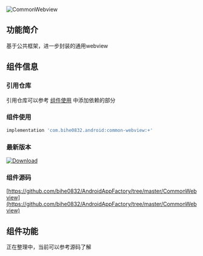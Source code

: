 ![CommonWebview](https://img.shields.io/badge/AndroidAppFactory-CommonWebview-brightgreen)
## 功能简介

基于公共框架，进一步封装的通用webview

## 组件信息

### 引用仓库

引用仓库可以参考 [组件使用](./../start.md) 中添加依赖的部分

### 组件使用

```groovy
implementation 'com.bihe0832.android:common-webview:+'
```

### 最新版本

[ ![Download](https://api.bintray.com/packages/bihe0832/android/common-webview/images/download.svg) ](https://bintray.com/bihe0832/android/common-webview/_latestVersion)

### 组件源码

[https://github.com/bihe0832/AndroidAppFactory/tree/master/CommonWebview](https://github.com/bihe0832/AndroidAppFactory/tree/master/CommonWebview)

## 组件功能

正在整理中，当前可以参考源码了解